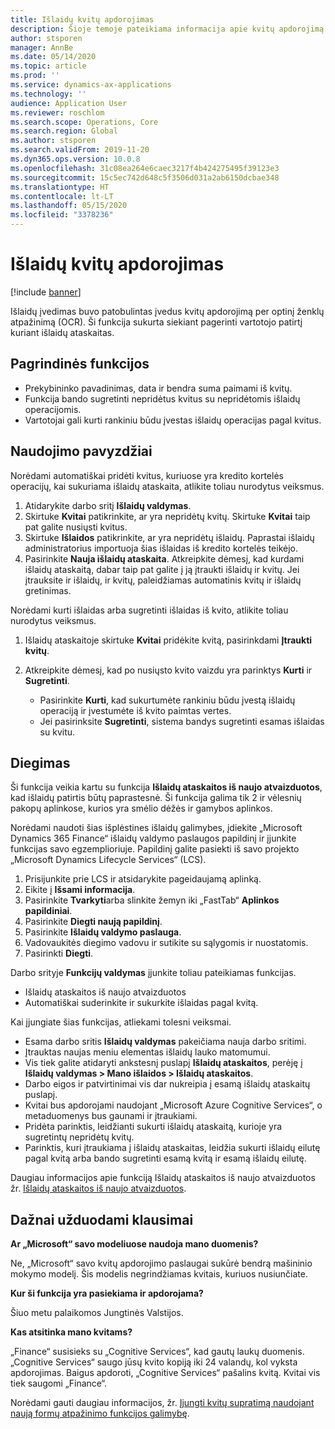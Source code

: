 ```yaml
---
title: Išlaidų kvitų apdorojimas
description: Šioje temoje pateikiama informacija apie kvitų apdorojimą naudojant optinį ženklų atpažinimą (OCR). Ši funkcija sukurta siekiant pagerinti vartotojo patirtį kuriant išlaidų ataskaitas programoje „Microsoft Dynamics 365 Finance“.
author: stsporen
manager: AnnBe
ms.date: 05/14/2020
ms.topic: article
ms.prod: ''
ms.service: dynamics-ax-applications
ms.technology: ''
audience: Application User
ms.reviewer: roschlom
ms.search.scope: Operations, Core
ms.search.region: Global
ms.author: stsporen
ms.search.validFrom: 2019-11-20
ms.dyn365.ops.version: 10.0.8
ms.openlocfilehash: 31c08ea264e6caec3217f4b424275495f39123e3
ms.sourcegitcommit: 15c5ec742d648c5f3506d031a2ab6150dcbae348
ms.translationtype: HT
ms.contentlocale: lt-LT
ms.lasthandoff: 05/15/2020
ms.locfileid: "3378236"
---
```

# <a name="expense-receipt-processing"></a>Išlaidų kvitų apdorojimas

[!include [banner](../includes/banner.md)]

Išlaidų įvedimas buvo patobulintas įvedus kvitų apdorojimą per optinį ženklų atpažinimą (OCR). Ši funkcija sukurta siekiant pagerinti vartotojo patirtį kuriant išlaidų ataskaitas.

## <a name="key-features"></a>Pagrindinės funkcijos

- Prekybininko pavadinimas, data ir bendra suma paimami iš kvitų.
- Funkcija bando sugretinti nepridėtus kvitus su nepridėtomis išlaidų operacijomis.
- Vartotojai gali kurti rankiniu būdu įvestas išlaidų operacijas pagal kvitus.

## <a name="usage-examples"></a>Naudojimo pavyzdžiai

Norėdami automatiškai pridėti kvitus, kuriuose yra kredito kortelės operacijų, kai sukuriama išlaidų ataskaita, atlikite toliau nurodytus veiksmus.

  1. Atidarykite darbo sritį **Išlaidų valdymas**.
  2. Skirtuke **Kvitai** patikrinkite, ar yra nepridėtų kvitų. Skirtuke **Kvitai** taip pat galite nusiųsti kvitus.
  3. Skirtuke **Išlaidos** patikrinkite, ar yra nepridėtų išlaidų. Paprastai išlaidų administratorius importuoja šias išlaidas iš kredito kortelės teikėjo.
  4. Pasirinkite **Nauja išlaidų ataskaita**. Atkreipkite dėmesį, kad kurdami išlaidų ataskaitą, dabar taip pat galite į ją įtraukti išlaidų ir kvitų. Jei įtrauksite ir išlaidų, ir kvitų, paleidžiamas automatinis kvitų ir išlaidų gretinimas.

Norėdami kurti išlaidas arba sugretinti išlaidas iš kvito, atlikite toliau nurodytus veiksmus.

  1. Išlaidų ataskaitoje skirtuke **Kvitai** pridėkite kvitą, pasirinkdami **Įtraukti kvitų**.
  2. Atkreipkite dėmesį, kad po nusiųsto kvito vaizdu yra parinktys **Kurti** ir **Sugretinti**.

      - Pasirinkite **Kurti**, kad sukurtumėte rankiniu būdu įvestą išlaidų operaciją ir įvestumėte iš kvito paimtas vertes.
      - Jei pasirinksite **Sugretinti**, sistema bandys sugretinti esamas išlaidas su kvitu.

## <a name="installation"></a>Diegimas

Ši funkcija veikia kartu su funkcija **Išlaidų ataskaitos iš naujo atvaizduotos**, kad išlaidų patirtis būtų paprastesnė. Ši funkcija galima tik 2 ir vėlesnių pakopų aplinkose, kurios yra smėlio dėžės ir gamybos aplinkos.

Norėdami naudoti šias išplėstines išlaidų galimybes, įdiekite „Microsoft Dynamics 365 Finance“ išlaidų valdymo paslaugos papildinį ir įjunkite funkcijas savo egzemplioriuje. Papildinį galite pasiekti iš savo projekto „Microsoft Dynamics Lifecycle Services“ (LCS).

1. Prisijunkite prie LCS ir atsidarykite pageidaujamą aplinką.
2. Eikite į **Išsami informacija**.
3. Pasirinkite **Tvarkyti**arba slinkite žemyn iki „FastTab“ **Aplinkos papildiniai**.
4. Pasirinkite **Diegti naują papildinį**.
5. Pasirinkite **Išlaidų valdymo paslauga**.
6. Vadovaukitės diegimo vadovu ir sutikite su sąlygomis ir nuostatomis.
7. Pasirinkti **Diegti**.

Darbo srityje **Funkcijų valdymas** įjunkite toliau pateikiamas funkcijas.

- Išlaidų ataskaitos iš naujo atvaizduotos
- Automatiškai suderinkite ir sukurkite išlaidas pagal kvitą.

Kai įjungiate šias funkcijas, atliekami tolesni veiksmai.

- Esama darbo sritis **Išlaidų valdymas** pakeičiama nauja darbo sritimi.
- Įtrauktas naujas meniu elementas išlaidų lauko matomumui.
- Vis tiek galite atidaryti ankstesnį puslapį **Išlaidų ataskaitos**, perėję į **Išlaidų valdymas > Mano išlaidos > Išlaidų ataskaitos**.
- Darbo eigos ir patvirtinimai vis dar nukreipia į esamą išlaidų ataskaitų puslapį.
- Kvitai bus apdorojami naudojant „Microsoft Azure Cognitive Services“, o metaduomenys bus gaunami ir įtraukiami.
- Pridėta parinktis, leidžianti sukurti išlaidų ataskaitą, kurioje yra sugretintų nepridėtų kvitų.
- Parinktis, kuri įtraukiama į išlaidų ataskaitas, leidžia sukurti išlaidų eilutę pagal kvitą arba bando sugretinti esamą kvitą ir esamą išlaidų eilutę.

Daugiau informacijos apie funkciją Išlaidų ataskaitos iš naujo atvaizduotos žr. [Išlaidų ataskaitos iš naujo atvaizduotos](ExpenseWorkspaceNew.md).

## <a name="frequently-asked-questions"></a>Dažnai užduodami klausimai

**Ar „Microsoft“ savo modeliuose naudoja mano duomenis?**

Ne, „Microsoft“ savo kvitų apdorojimo paslaugai sukūrė bendrą mašininio mokymo modelį. Šis modelis negrindžiamas kvitais, kuriuos nusiunčiate.

**Kur ši funkcija yra pasiekiama ir apdorojama?**

Šiuo metu palaikomos Jungtinės Valstijos.

**Kas atsitinka mano kvitams?**

„Finance“ susisieks su „Cognitive Services“, kad gautų laukų duomenis. „Cognitive Services“ saugo jūsų kvito kopiją iki 24 valandų, kol vyksta apdorojimas. Baigus apdoroti, „Cognitive Services“ pašalins kvitą. Kvitai vis tiek saugomi „Finance“.

Norėdami gauti daugiau informacijos, žr. [Įjungti kvitų supratimą naudojant naują formų atpažinimo funkcijos galimybę](https://azure.microsoft.com/blog/enable-receipt-understanding-with-form-recognizer-s-new-capability/).
